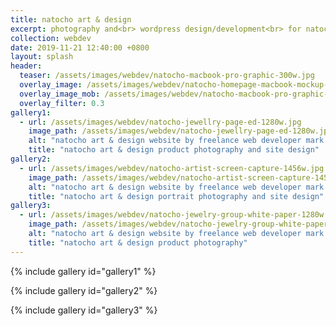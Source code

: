 ```yaml
---
title: natocho art & design
excerpt: photography and<br> wordpress design/development<br> for natocho.com
collection: webdev
date: 2019-11-21 12:40:00 +0800
layout: splash
header:
  teaser: /assets/images/webdev/natocho-macbook-pro-graphic-300w.jpg
  overlay_image: /assets/images/webdev/natocho-homepage-macbook-mockup-dk-1280w.jpg
  overlay_image_mob: /assets/images/webdev/natocho-macbook-pro-graphic-720w.jpg
  overlay_filter: 0.3
gallery1:
  - url: /assets/images/webdev/natocho-jewellry-page-ed-1280w.jpg
    image_path: /assets/images/webdev/natocho-jewellry-page-ed-1280w.jpg
    alt: "natocho art & design website by freelance web developer mark l chaves"
    title: "natocho art & design product photography and site design"
gallery2:
  - url: /assets/images/webdev/natocho-artist-screen-capture-1456w.jpg
    image_path: /assets/images/webdev/natocho-artist-screen-capture-1456w.jpg
    alt: "natocho art & design website by freelance web developer mark l chaves"
    title: "natocho art & design portrait photography and site design"
gallery3:
  - url: /assets/images/webdev/natocho-jewelry-group-white-paper-1280w.jpg
    image_path: /assets/images/webdev/natocho-jewelry-group-white-paper-1280w.jpg
    alt: "natocho art & design website by freelance web developer mark l chaves"
    title: "natocho art & design product photography"
---
```


{% include gallery id="gallery1" %}

{% include gallery id="gallery2" %}

{% include gallery id="gallery3" %}